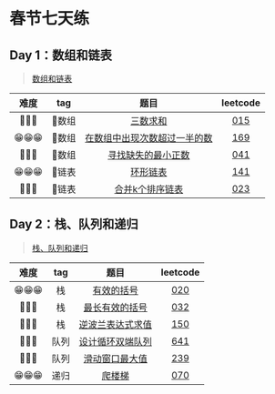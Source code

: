 # 春节七天练

## Day 1：数组和链表

> [数组和链表](https://time.geekbang.org/column/article/80456)

| 难度 | tag | 题目 | leetcode |
| :--: | :--: | :--: | :--: |
| 🤔🤔🤔 | 数组 | [三数求和](./Day01/t1_015_threeSum.js) | [015](https://leetcode-cn.com/problems/3sum/) |
| 😁😁😁 | 数组 | [在数组中出现次数超过一半的数](./Day01/t2_169_majorityElement.js) | [169](https://leetcode-cn.com/problems/majority-element/) |
| 🤯🤯🤯 | 数组 | [寻找缺失的最小正数](./Day01/t3_041_firstMissingPositive.js) | [041](https://leetcode-cn.com/problems/first-missing-positive/) |
| 😁😁😁 | 链表 | [环形链表](./Day01/t4_141_hasCycle.js) | [141](https://leetcode-cn.com/problems/linked-list-cycle/) |
| 🤔🤔🤔 | 链表 | [合并k个排序链表](./Day01/t5_023_mergeKLists.js) | [023](https://leetcode-cn.com/problems/merge-k-sorted-lists/) |

## Day 2：栈、队列和递归

> [栈、队列和递归](https://time.geekbang.org/column/article/80457)

| 难度 | tag | 题目 | leetcode |
| :--: | :--: | :--: | :--: |
| 😁😁😁 |  栈  | [有效的括号](./Day02/t1_020_isValid.js) | [020](https://leetcode-cn.com/problems/valid-parentheses/) |
| 🤯🤯🤯 |  栈  | [最长有效的括号](./Day02/t2_032_longestValidParentheses.js) | [032](https://leetcode-cn.com/problems/longest-valid-parentheses/) |
| 🤔🤔🤔 |  栈  | [逆波兰表达式求值](./Day02/t3_150_evalRPN.js) | [150](https://leetcode-cn.com/problems/evaluate-reverse-polish-notation/) |
| 🤔🤔🤔 | 队列 | [设计循环双端队列](./Day02/t4_641_MyCircularDeque.js) | [641](https://leetcode-cn.com/problems/design-circular-deque/) |
| 🤯🤯🤯 | 队列 | [滑动窗口最大值](./Day02/t5_239_maxSlidingWindow.js) | [239](https://leetcode-cn.com/problems/sliding-window-maximum/) |
| 😁😁😁 | 递归 | [爬楼梯](./Day02/t6_070_climbStairs.js) | [070](https://leetcode-cn.com/problems/climbing-stairs/) |